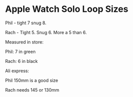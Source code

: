 
# Apple Watch Solo Loop Sizes

Phil - tight 7 snug 8.

Rach - Tight 5. Snug 6. More a 5 than 6.

Measured in store:

Phil: 7 in green

Rach: 6 in black

Ali express:

Phil 150mm is a good size

Rach needs 145 or 130mm